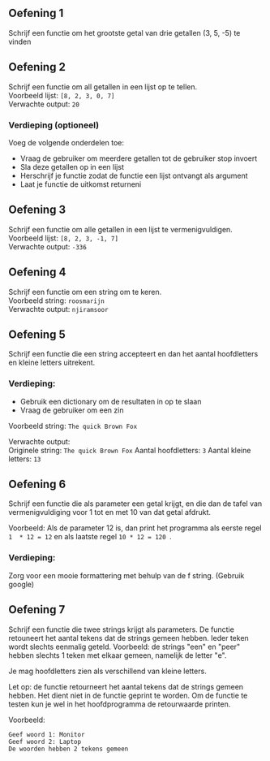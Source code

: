 ## Oefening 1

Schrijf een functie om het grootste getal van drie getallen (3, 5, -5) te vinden

## Oefening 2
Schrijf een functie om all getallen in een lijst op te tellen.  
Voorbeeld lijst: ```[8, 2, 3, 0, 7]```  
Verwachte output: ```20```

### Verdieping (optioneel)

Voeg de volgende onderdelen toe:
- Vraag de gebruiker om meerdere getallen tot de gebruiker stop invoert
- Sla deze getallen op in een lijst
- Herschrijf je functie zodat de functie een lijst ontvangt als argument
- Laat je functie de uitkomst returneni


## Oefening 3
Schrijf een functie om alle getallen in een lijst te vermenigvuldigen.
Voorbeeld lijst: ```[8, 2, 3, -1, 7]```  
Verwachte output: ```-336```

## Oefening 4
Schrijf een functie om een string om te keren.  
Voorbeeld string: ```roosmarijn```  
Verwachte output: ```njiramsoor```

## Oefening 5
Schrijf een functie die een string accepteert en dan het aantal hoofdletters en
kleine letters uitrekent.

### Verdieping:
- Gebruik een dictionary om de resultaten in op te slaan
- Vraag de gebruiker om een zin

Voorbeeld string: ```The quick Brown Fox```

Verwachte output:  
Originele string: ```The quick Brown Fox```
Aantal hoofdletters: ```3```
Aantal kleine letters: ```13```


## Oefening 6
Schrijf een functie die als parameter een getal krijgt, en die dan de tafel 
van vermenigvuldiging voor 1 tot en met 10 van dat getal afdrukt.

Voorbeeld:
Als de parameter 12 is, dan print het programma als eerste regel
```1  * 12 = 12``` en als laatste regel ```10 * 12 = 120 ```.

### Verdieping:  
Zorg voor een mooie formattering met behulp van de f string.
(Gebruik google)

## Oefening 7
Schrijf een functie die twee strings krijgt als parameters. De functie
retouneert het aantal tekens dat de strings gemeen hebben. Ieder teken
wordt slechts eenmalig geteld. Voorbeeld: de strings "een" en "peer" hebben
slechts 1 teken met elkaar gemeen, namelijk de letter "e".

Je mag hoofdletters zien als verschillend van kleine letters.

Let op: de functie retourneert het aantal tekens dat de strings gemeen
hebben. Het dient niet in de functie geprint te worden. Om de functie
te testen kun je wel in het hoofdprogramma de retourwaarde printen.

Voorbeeld:
```
Geef woord 1: Monitor
Geef woord 2: Laptop
De woorden hebben 2 tekens gemeen
```


